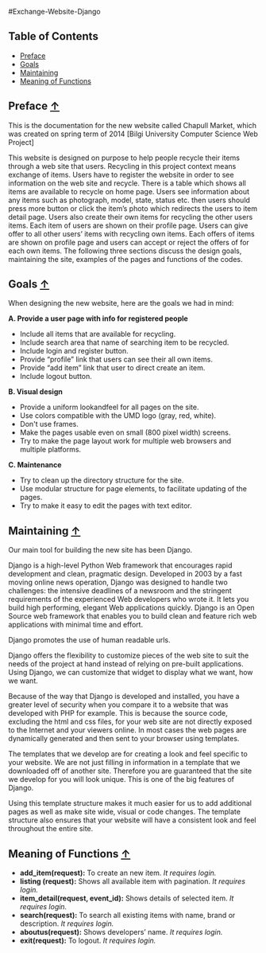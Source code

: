 #Exchange-Website-Django

## <a name="pp">Table of Contents</a>
* [Preface](#Preface)
* [Goals](#Goals)
* [Maintaining](#Maintaining)
* [Meaning of Functions](#MeaningofFunctions)
 
## <a name="Preface">Preface</a> [&#8593;](#pp)

This is the documentation for the new website called Chapull Market, which was created on spring term of
2014 [Bilgi University Computer Science Web Project]


This website is designed on purpose to help people recycle their items through a web site that users. Recycling in this project context means exchange of items. Users have to register the website in order to see information on the web site and recycle. There is a table which shows all items are available to recycle on home page. Users see information about any items such as photograph, model, state, status etc. then users should press more button or click the item’s photo which redirects the users to item detail page. Users also create their own items for recycling the other users items. Each item of users are shown on their profile page. Users can give offer to all other users’ items with recycling own items. Each offers of items are shown on profile page and users can accept or reject the offers of for each own items. The following three sections discuss the design goals, maintaining the site, examples of the pages and functions of the codes.

## <a name="Goals">Goals</a> [&#8593;](#pp)

When designing the new website, here are the goals we had in mind:


**A. Provide a user page with info for registered people**
* Include all items that are available for recycling.
* Include search area that name of searching item to be recycled.
* Include login and register button.
* Provide “profile” link that users can see their all own items.
* Provide “add item” link that user to direct create an item.
* Include logout button.


**B. Visual design**
* Provide a uniform look­and­feel for all pages on the site.
* Use colors compatible with the UMD logo (gray, red, white).
* Don't use frames.
* Make the pages usable even on small (800 pixel width) screens.
* Try to make the page layout work for multiple web browsers and multiple platforms.


**C. Maintenance**
* Try to clean up the directory structure for the site.
* Use modular structure for page elements, to facilitate updating of the pages.
* Try to make it easy to edit the pages with text editor.


## <a name="Maintaining">Maintaining</a> [&#8593;](#pp)

Our main tool for building the new site has been Django. 


Django is a high-level Python Web framework that encourages rapid development and clean, pragmatic design. Developed in 2003 by a fast moving online news operation, Django was designed to handle two challenges: the intensive deadlines of a newsroom and the stringent requirements of the experienced Web developers who wrote it. It lets you build high performing, elegant Web applications quickly. Django is an Open Source web framework that enables you to build clean and feature rich web applications with minimal time and effort.


Django promotes the use of human readable urls.


Django offers the flexibility to customize pieces of the web site to suit the needs of the project at hand instead of relying on pre-built applications. Using Django, we can customize that widget to display what we want, how we want.


Because of the way that Django is developed and installed, you have a greater level of security when you compare it to a website that was developed with PHP for example. This is because the source code, excluding the html and css files, for your web site are not directly exposed to the Internet and your viewers online. In most cases the web pages are dynamically generated and then sent to your browser using templates.


The templates that we develop are for creating a look and feel specific to your website. We are not just filling in information in a template that we downloaded off of another site. Therefore you are guaranteed that the site we develop for you will look unique. This is one of the big features of Django.


Using this template structure makes it much easier for us to add additional pages as well as make site wide, visual or code changes. The template structure also ensures that your website will have a consistent look and feel throughout the entire site.


## <a name="MeaningofFunctions">Meaning of Functions</a> [&#8593;](#pp)

* **add_item(request):**
To create an new item.
*It requires login.*
* **listing (request):**
Shows all available item with pagination.
*It requires login.*
* **item_detail(request, event_id):**
Shows details of selected item.
*It requires login.*
* **search(request):**
To search all existing items with name, brand or description.
*It requires login.*
* **aboutus(request):**
Shows developers’ name.
*It requires login.*
* **exit(request):**
To logout.
*It requires login.*
